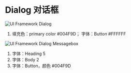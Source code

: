 # Dialog 对话框

![UI Framework Dialog](../../imgs/ns_ui_framework/feedback/Dialog.png)

1. 填充色：primary color #004F9D； 字体：Button #FFFFFF

![UI Framework Dialog Messagebox](../../imgs/ns_ui_framework/feedback/Dialog_Messagebox.png)

1. 字体：Heading 5
2. 字体：Body 2
3. 字体：Button，颜色 #004F9D